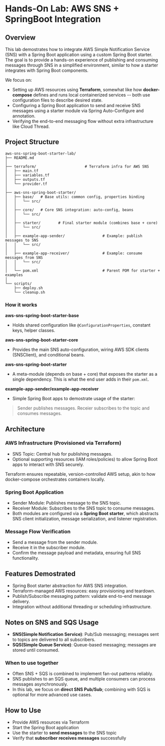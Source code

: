 # Hands-On Lab: AWS SNS + SpringBoot Integration 

## Overview 
This lab demostrates how to integrate AWS Simple Notification Service (SNS) with a Spring Boot application using a custom Spring Boot starter. The goal is to provide a hands-on experience of publishing and consuming messages through SNS in a simplified environment, similar to how a starter integrates with Spring Boot components. 

We focus on: 
- Setting up AWS resources using **Terraform**, somewhat like how **docker-compose** defines and runs local containerized services -- both use configuration files to describe desired state. 
- Configuring a Spring Boot application to send and receive SNS messages using a starter module via Spring Auto-Configure and annotation. 
- Verifying the end-to-end messaging flow without extra infrastructure like Cloud Thread. 

## Project Structure 
```
aws-sns-spring-boot-starter-lab/
├── README.md
│
├── terraform/                      # Terraform infra for AWS SNS
│   ├── main.tf
│   ├── variables.tf
│   ├── outputs.tf
│   └── provider.tf
│
├── aws-sns-spring-boot-starter/
│   ├── base/   # Base utils: common config, properties binding
│   │   └── src/
│   │
│   ├── core/   # Core SNS integration: auto-config, beans
│   │   └── src/
│   │
│   ├── starter/        # Final starter module (combines base + core)
│   │   └── src/
│   │
│   ├── example-app-sender/                 # Example: publish messages to SNS
│   │   └── src/
│   │
│   ├── example-app-receiver/               # Example: consume messages from SNS
│   │   └── src/
│   │
│   └── pom.xml                             # Parent POM for starter + examples
│
└── scripts/
    ├── deploy.sh
    └── cleanup.sh
```

### How it works

**aws-sns-spring-boot-starter-base**
- Holds shared configuration like `@ConfigurationProperties`, constant keys, helper classes. 

**aws-sns-spring-boot-starter-core**
- Provides the main SNS auto-configuration, wiring AWS SDK clients (SNSClient), and conditional beans. 

**aws-sns-spring-boot-starter**
- A meta-module (depends on base + core) that exposes the starter as a single dependency. This is what the end user adds in their `pom.xml`. 

**example-app-sender/example-app-receiver**
- Simple Spring Boot apps to demostrate usage of the starter:
> Sender publishes messages. 
> Receier subscribes to the topic and consumes messages. 


## Architecture
### AWS Infrastructure (Provisioned via Terraform)
- SNS Topic: Central hub for publishing messages. 
- Optional supporting resources (IAM roles/policies) to allow Spring Boot apps to interact with SNS securely. 

Terraform ensures repeatable, version-controlled AWS setup, akin to how docker-compose orchestrates containers locally. 

### Spring Boot Application 
- Sender Module: Publishes message to the SNS topic. 
- Receiver Module: Subscribes to the SNS topic to consume messages. 
- Both modules are configured via a **Spring Boot starter**, which abstracts SNS client initialization, message serialization, and listener registration. 

### Message Flow Verification 
- Send a message from the sender module.
- Receive it in the subscriber module.
- Confirm the message payload and metadata, ensuring full SNS functionality. 


## Features Demostrated 
- Spring Boot starter abstraction for AWS SNS integration.
- Terraform-managed AWS resources: easy provisioning and teardown. 
- Publish/Subscribe messaging pattern: validate end-to-end message delivery. 
- Integration without additional threading or scheduling infrastructure. 

## Notes on SNS and SQS Usage 
- **SNS(Simple Notification Service)**: Pub/Sub messaging; messages sent to topics are delivered to all subscribers. 
- **SQS(Simple Queue Service)**: Queue-based messaging; messages are stored until consumed.


### When to use together
- Often SNS + SQS is combined to implement fan-out patterns reliably. 
- SNS publishes to an SQS queue, and multiple consumers can process messages asynchronously.
- In this lab, we focus on **direct SNS Pub/Sub**; combining with SQS is optional for more advanced use cases. 

## How to Use 
- Provide AWS resources via Terraform
- Start the Spring Boot application
- Use the starter to **send messages** to the SNS topic
- Verify that **subscriber receives messages** successfully

